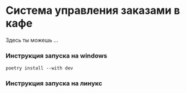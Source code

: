 # Cистема управления заказами в кафе

Здесь ты можешь ...

### Инструкция запуска на windows

```
poetry install --with dev
```

### Инструкция запуска на линукс

